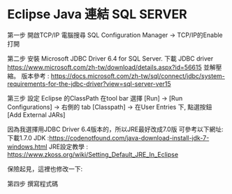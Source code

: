 # Eclipse Java 連結 SQL SERVER


第一步
開啟TCP/IP
電腦搜尋 SQL Configuration Manager → TCP/IP的Enable打開

 

第二步
安裝 Microsoft JDBC Driver 6.4 for SQL Server.
下載 JDBC driver https://www.microsoft.com/zh-tw/download/details.aspx?id=56615
並解壓縮。
版本參考 :
https://docs.microsoft.com/zh-tw/sql/connect/jdbc/system-requirements-for-the-jdbc-driver?view=sql-server-ver15


第三步
設定 Eclipse 的ClassPath
在tool bar 選擇 [Run] -> [Run Configurations] -> 右側的 tab [Classpath] -> 在User Entries 下, 點選按鈕 [Add External JARs]
 

因為我選擇用JDBC Driver 6.4版本的，所以JRE最好改成7.0版
可參考以下網址:
下載1.7.0 JDK :https://codenotfound.com/java-download-install-jdk-7-windows.html
JRE設定教學 : https://www.zkoss.org/wiki/Setting_Default_JRE_In_Eclipse

保險起見，這裡也修改一下:
 
 

第四步
撰寫程式碼

 

